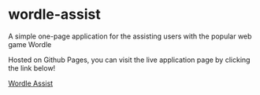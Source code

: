 # wordle-assist
A simple one-page application for the assisting users with the popular web game Wordle

Hosted on Github Pages, you can visit the live application page by clicking the link below!

<a target="blank" href="https://nsfoster87.github.io/wordle-assist/">Wordle Assist</a>
